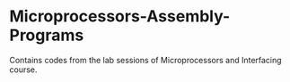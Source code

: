 # Microprocessors-Assembly-Programs
Contains codes from the lab sessions of Microprocessors and Interfacing course.
